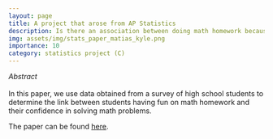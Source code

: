 ```yaml
---
layout: page
title: A project that arose from AP Statistics
description: Is there an association between doing math homework because it is fun and average math confidence in high school students?
img: assets/img/stats_paper_matias_kyle.png
importance: 10
category: statistics project (C)
---
```


<i>Abstract </i>
<br>
<br>
In this paper, we use data obtained from a survey of high school students to determine the link between students having fun on math homework and their confidence in solving math problems.

<p> The paper can be found <a href="https://quadcryo.github.io/quadcryo/projectpdf/matias-relyea-kyle-hollars-math-fun-confidence-stats.pdf">here</a>.</p>